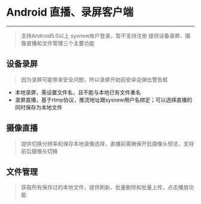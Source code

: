 # Android 直播、录屏客户端
***

>  支持Android5.0以上
>  sysnew账户登录，暂不支持注册
>  提供设备录屏、摄像直播和文件管理三个主要功能

## 设备录屏
> 因为录屏可能带来安全问题，所以录屏开始前安卓会弹出警告框

* 本地录屏，需设置文件名，且不能与本地已有文件重名
* 录屏直播，基于rtmp协议，推流地址跟sysnew用户名绑定；可以选择直播的同时保存为本地文件
## 摄像直播
> 提供切换分辨率和保存本地录像选择，直播前需确保开启摄像头预览，支持前后摄像头切换


## 文件管理
> 获取所有保存过的本地文件，提供刷新、批量删除和批量上传，点击播放功能
